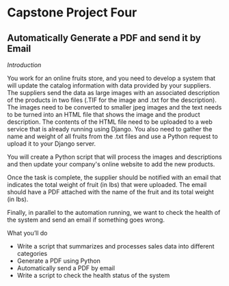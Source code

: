 # Capstone Project Four

## Automatically Generate a PDF and send it by Email

*Introduction*

You work for an online fruits store, and you need to develop a system that will update the catalog information with data provided by your suppliers. The suppliers send the data as large images with an associated description of the products in two files (.TIF for the image and .txt for the description). The images need to be converted to smaller jpeg images and the text needs to be turned into an HTML file that shows the image and the product description. The contents of the HTML file need to be uploaded to a web service that is already running using Django. You also need to gather the name and weight of all fruits from the .txt files and use a Python request to upload it to your Django server.

You will create a Python script that will process the images and descriptions and then update your company's online website to add the new products.

Once the task is complete, the supplier should be notified with an email that indicates the total weight of fruit (in lbs) that were uploaded. The email should have a PDF attached with the name of the fruit and its total weight (in lbs). 

Finally, in parallel to the automation running, we want to check the health of the system and send an email if something goes wrong. 

What you’ll do
* Write a script that summarizes and processes sales data into different categories 
* Generate a PDF using Python
* Automatically send a PDF by email 
* Write a script to check the health status of the system 
